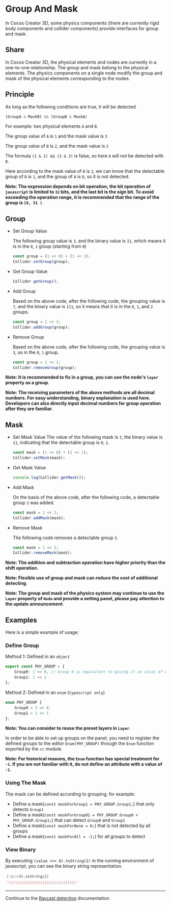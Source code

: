 # Group And Mask

In Cocos Creator 3D, some physics components (there are currently rigid body components and collider components) provide interfaces for group and mask.

## Share

In Cocos Creator 3D, the physical elements and nodes are currently in a one-to-one relationship. The group and mask belong to the physical elements. The physics components on a single node modify the group and mask of the physical elements corresponding to the nodes.

## Principle

As long as the following conditions are true, it will be detected

```ts
(GroupA & MaskB) && (GroupB & MaskA)
```

For example: two physical elements `A` and `B`.

The group value of `A` is `1` and the mask value is `3`

The group value of `B` is `2`, and the mask value is `2`

The formula `(1 & 2) && (2 & 3)` is false, so here `A` will not be detected with `B`.

Here according to the mask value of `B` is `2`, we can know that the detectable group of `B` is `1`, and the group of `A` is `0`, so it is not detected.

**Note: The expression depends on bit operation, the bit operation of `javascript` is limited to `32` bits, and the last bit is the sign bit. To avoid exceeding the operation range, it is recommended that the range of the group is `[0, 31 )`**.

## Group

- Set Group Value
  
  The following group value is `3`, and the binary value is `11`, which means it is in the `0`, `1` group (starting from `0`)

  ```ts
  const group = (1 << 0) + (1 << 1);
  Collider.setGroup(group);
  ```

- Get Group Value

  ```ts
  Collider.getGroup();
  ```

- Add Group
  
  Based on the above code, after the following code, the grouping value is `7`, and the binary value is `111`, so it means that it is in the `0`, `1`, and `2` groups.

  ```ts
  const group = 1 << 2;
  Collider.addGroup(group);
  ```

- Remove Group
  
  Based on the above code, after the following code, the grouping value is `3`, so in the `0`, `1` group.

  ```ts
  const group = 1 << 2;
  Collider.removeGroup(group);
  ```

**Note: It is recommended to fix in a group, you can use the node's `layer` property as a group**.

**Note: The receiving parameters of the above methods are all decimal numbers. For easy understanding, binary explanation is used here. Developers can also directly input decimal numbers for group operation after they are familiar**.

## Mask

- Set Mask Value
  The value of the following mask is `3`, the binary value is `11`, indicating that the detectable group is `0`, `1`.

  ```ts
  const mask = (1 << 0) + (1 << 1);
  Collider.setMask(mask);
  ```

- Get Mask Value

  ```ts
  console.log(Collider.getMask());
  ```

- Add Mask
  
  On the basis of the above code, after the following code, a detectable group `3` was added.

  ```ts
  const mask = 1 << 2;
  Collider.addMask(mask);
  ```

- Remove Mask
  
  The following code removes a detectable group `3`.

  ```ts
  const mask = 1 << 2;
  Collider.removeMask(mask);
  ```

**Note: The addition and subtraction operation have higher priority than the shift operation**.

**Note: Flexible use of group and mask can reduce the cost of additional detecting**.

**Note: The group and mask of the physics system may continue to use the `Layer` property of `Node` and provide a setting panel, please pay attention to the update announcement**.

## Examples

Here is a simple example of usage:

### Define Group

Method 1: Defined in an `object`

```ts
export const PHY_GROUP = {
    Group0: 1 << 0, // Group 0 is equivalent to giving it an alias of Group0.
    Group1: 1 << 1
};
```

Method 2: Defined in an `enum` (`typescript only`)

```ts
enum PHY_GROUP {
    Group0 = 1 << 0,
    Group1 = 1 << 1
};
```

**Note: You can consider to reuse the preset layers in `Layer`**.

In order to be able to set up groups on the panel, you need to register the defined groups to the editor `Enum(PHY_GROUP)` through the `Enum` function exported by the `cc` module.

**Note: For historical reasons, the `Enum` function has special treatment for `-1`. If you are not familiar with it, do not define an attribute with a value of `-1`**.

### Using The Mask

The mask can be defined according to grouping, for example:

- Define a mask(`const maskForGroup1 = PHY_GROUP.Group1;`) that only detects `Group1` 
- Define a mask(`const maskForGroup01 = PHY_GROUP.Group0 + PHY_GROUP.Group1;`) that can detect `Group0` and `Group1` 
- Define a mask(`const maskForNone = 0;`) that is not detected by all groups 
- Define a mask(`const maskForAll = -1;`) for all groups to detect 

### View Binary

By executing `(value >>> 0).toString(2)` in the running environment of javascript, you can see the binary string representation.

![View binary](img/mask-all.jpg)

---

Continue to the [Raycast detection](physics-raycast.md) documentation.
